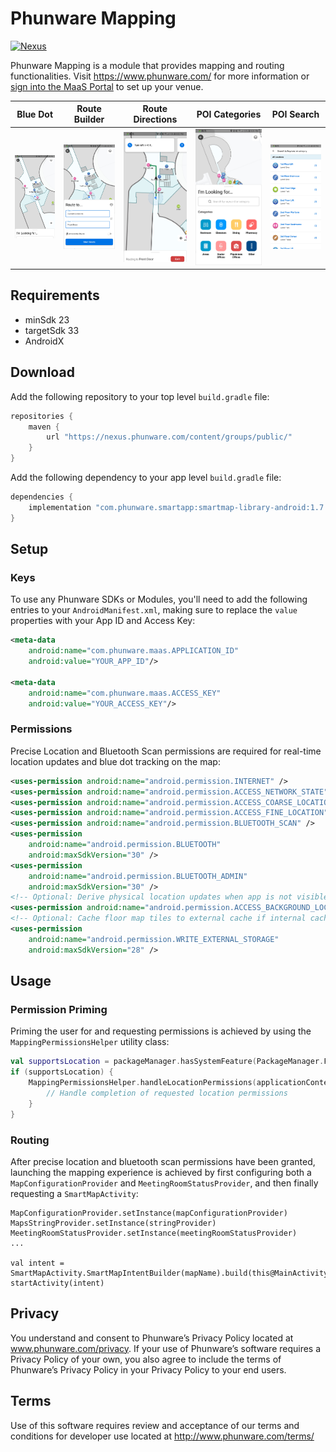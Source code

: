 # Phunware Mapping

[![Nexus](https://img.shields.io/nexus/r/com.phunware.smartapp/smartmap-library-android?color=brightgreen&server=https%3A%2F%2Fnexus.phunware.com)](https://nexus.phunware.com/content/groups/public/com/phunware/smartapp/smartmap-library-android/)

Phunware Mapping is a module that provides mapping and routing functionalities. Visit https://www.phunware.com/ for more information or [sign into the MaaS Portal](http://maas.phunware.com/) to set up your venue.

|Blue Dot|Route Builder|Route Directions|POI Categories|POI Search|
|:-:|:-:|:-:|:-:|:-:|
|![Blue Dot](https://raw.githubusercontent.com/phunware/maas-mapping-module-android/master/Resources/blue-dot.jpg)|![Route Builder](https://raw.githubusercontent.com/phunware/maas-mapping-module-android/master/Resources/route-builder.jpg)|![Blue Dot](https://raw.githubusercontent.com/phunware/maas-mapping-module-android/master/Resources/route-directions.jpg)|![POI Categories](https://raw.githubusercontent.com/phunware/maas-mapping-module-android/master/Resources/poi-categories.jpg)|![Blue Dot](https://raw.githubusercontent.com/phunware/maas-mapping-module-android/master/Resources/poi-search.jpg)|

## Requirements

- minSdk 23
- targetSdk 33
- AndroidX

## Download
Add the following repository to your top level `build.gradle` file:

```groovy
repositories {
    maven {
        url "https://nexus.phunware.com/content/groups/public/"
    }
}
```

Add the following dependency to your app level `build.gradle` file:

```groovy
dependencies {
    implementation "com.phunware.smartapp:smartmap-library-android:1.7.0-beta04"
}
```

## Setup

### Keys

To use any Phunware SDKs or Modules, you'll need to add the following entries to your `AndroidManifest.xml`, making sure to replace the `value` properties with your App ID and Access Key:

```xml
<meta-data
    android:name="com.phunware.maas.APPLICATION_ID"
    android:value="YOUR_APP_ID"/>

<meta-data
    android:name="com.phunware.maas.ACCESS_KEY"
    android:value="YOUR_ACCESS_KEY"/>
```

### Permissions

Precise Location and Bluetooth Scan permissions are required for real-time location updates and blue dot tracking on the map:

```xml
<uses-permission android:name="android.permission.INTERNET" />
<uses-permission android:name="android.permission.ACCESS_NETWORK_STATE" />
<uses-permission android:name="android.permission.ACCESS_COARSE_LOCATION" />
<uses-permission android:name="android.permission.ACCESS_FINE_LOCATION" />
<uses-permission android:name="android.permission.BLUETOOTH_SCAN" />
<uses-permission
    android:name="android.permission.BLUETOOTH"
    android:maxSdkVersion="30" />
<uses-permission
    android:name="android.permission.BLUETOOTH_ADMIN"
    android:maxSdkVersion="30" />
<!-- Optional: Derive physical location updates when app is not visible -->
<uses-permission android:name="android.permission.ACCESS_BACKGROUND_LOCATION" />
<!-- Optional: Cache floor map tiles to external cache if internal cache is unavailable -->
<uses-permission
    android:name="android.permission.WRITE_EXTERNAL_STORAGE"
    android:maxSdkVersion="28" />
```

## Usage

### Permission Priming

Priming the user for and requesting permissions is achieved by using the `MappingPermissionsHelper` utility class:

```kotlin
val supportsLocation = packageManager.hasSystemFeature(PackageManager.FEATURE_LOCATION_GPS)
if (supportsLocation) {
    MappingPermissionsHelper.handleLocationPermissions(applicationContext, this) {
        // Handle completion of requested location permissions
    }
}
```

### Routing

After precise location and bluetooth scan permissions have been granted, launching the mapping experience is achieved by first configuring both a `MapConfigurationProvider` and `MeetingRoomStatusProvider`, and then finally requesting a `SmartMapActivity`: 

```
MapConfigurationProvider.setInstance(mapConfigurationProvider)
MapsStringProvider.setInstance(stringProvider)
MeetingRoomStatusProvider.setInstance(meetingRoomStatusProvider)
...

val intent = SmartMapActivity.SmartMapIntentBuilder(mapName).build(this@MainActivity)
startActivity(intent)
```

## Privacy
You understand and consent to Phunware’s Privacy Policy located at www.phunware.com/privacy. If your use of Phunware’s software requires a Privacy Policy of your own, you also agree to include the terms of Phunware’s Privacy Policy in your Privacy Policy to your end users.

## Terms
Use of this software requires review and acceptance of our terms and conditions for developer use located at http://www.phunware.com/terms/
